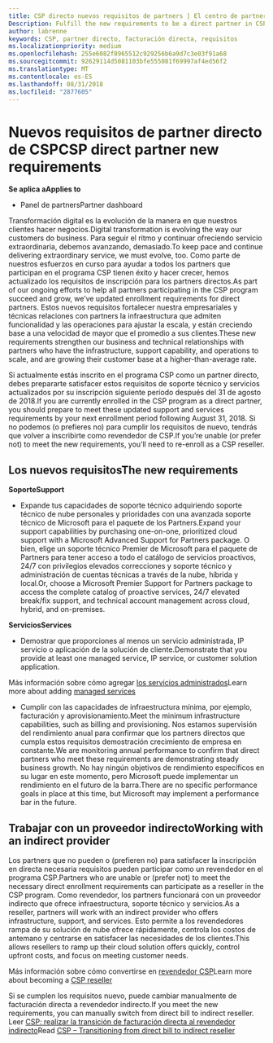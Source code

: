 ```yaml
---
title: CSP directo nuevos requisitos de partners | El centro de partners
Description: Fulfill the new requirements to be a direct partner in CSP
author: labrenne
keywords: CSP, partner directo, facturación directa, requisitos
ms.localizationpriority: medium
ms.openlocfilehash: 255e6082f8965512c929256b6a9d7c3e03f91a68
ms.sourcegitcommit: 92629114d5081103bfe555081f69997af4ed56f2
ms.translationtype: MT
ms.contentlocale: es-ES
ms.lasthandoff: 08/31/2018
ms.locfileid: "2877605"
---
```

# <a name="csp-direct-partner-new-requirements"></a><span data-ttu-id="43c2d-103">Nuevos requisitos de partner directo de CSP</span><span class="sxs-lookup"><span data-stu-id="43c2d-103">CSP direct partner new requirements</span></span>

**<span data-ttu-id="43c2d-104">Se aplica a</span><span class="sxs-lookup"><span data-stu-id="43c2d-104">Applies to</span></span>**

- <span data-ttu-id="43c2d-105">Panel de partners</span><span class="sxs-lookup"><span data-stu-id="43c2d-105">Partner dashboard</span></span>

<span data-ttu-id="43c2d-106">Transformación digital es la evolución de la manera en que nuestros clientes hacer negocios.</span><span class="sxs-lookup"><span data-stu-id="43c2d-106">Digital transformation is evolving the way our customers do business.</span></span> <span data-ttu-id="43c2d-107">Para seguir el ritmo y continuar ofreciendo servicio extraordinaria, debemos avanzando, demasiado.</span><span class="sxs-lookup"><span data-stu-id="43c2d-107">To keep pace and continue delivering extraordinary service, we must evolve, too.</span></span> <span data-ttu-id="43c2d-108">Como parte de nuestros esfuerzos en curso para ayudar a todos los partners que participan en el programa CSP tienen éxito y hacer crecer, hemos actualizado los requisitos de inscripción para los partners directos.</span><span class="sxs-lookup"><span data-stu-id="43c2d-108">As part of our ongoing efforts to help all partners participating in the CSP program succeed and grow, we’ve updated enrollment requirements for direct partners.</span></span> <span data-ttu-id="43c2d-109">Estos nuevos requisitos fortalecer nuestra empresariales y técnicas relaciones con partners la infraestructura que admiten funcionalidad y las operaciones para ajustar la escala, y están creciendo base a una velocidad de mayor que el promedio a sus clientes.</span><span class="sxs-lookup"><span data-stu-id="43c2d-109">These new requirements strengthen our business and technical relationships with partners who have the infrastructure, support capability, and operations to scale, and are growing their customer base at a higher-than-average rate.</span></span>

<span data-ttu-id="43c2d-110">Si actualmente estás inscrito en el programa CSP como un partner directo, debes prepararte satisfacer estos requisitos de soporte técnico y servicios actualizados por su inscripción siguiente período después del 31 de agosto de 2018.</span><span class="sxs-lookup"><span data-stu-id="43c2d-110">If you are currently enrolled in the CSP program as a direct partner, you should prepare to meet these updated support and services requirements by your next enrollment period following August 31, 2018.</span></span> <span data-ttu-id="43c2d-111">Si no podemos (o prefieres no) para cumplir los requisitos de nuevo, tendrás que volver a inscribirte como revendedor de CSP.</span><span class="sxs-lookup"><span data-stu-id="43c2d-111">If you’re unable (or prefer not) to meet the new requirements, you’ll need to re-enroll as a CSP reseller.</span></span>

## <a name="the-new-requirements"></a><span data-ttu-id="43c2d-112">Los nuevos requisitos</span><span class="sxs-lookup"><span data-stu-id="43c2d-112">The new requirements</span></span>

**<span data-ttu-id="43c2d-113">Soporte</span><span class="sxs-lookup"><span data-stu-id="43c2d-113">Support</span></span>**

- <span data-ttu-id="43c2d-114">Expande tus capacidades de soporte técnico adquiriendo soporte técnico de nube personales y prioridades con una avanzada soporte técnico de Microsoft para el paquete de los Partners.</span><span class="sxs-lookup"><span data-stu-id="43c2d-114">Expand your support capabilities by purchasing one-on-one, prioritized cloud support with a Microsoft Advanced Support for Partners package.</span></span> <span data-ttu-id="43c2d-115">O bien, elige un soporte técnico Premier de Microsoft para el paquete de Partners para tener acceso a todo el catálogo de servicios proactivos, 24/7 con privilegios elevados correcciones y soporte técnico y administración de cuentas técnicas a través de la nube, híbrida y local.</span><span class="sxs-lookup"><span data-stu-id="43c2d-115">Or, choose a Microsoft Premier Support for Partners package to access the complete catalog of proactive services, 24/7 elevated break/fix support, and technical account management across cloud, hybrid, and on-premises.</span></span> 

**<span data-ttu-id="43c2d-116">Servicios</span><span class="sxs-lookup"><span data-stu-id="43c2d-116">Services</span></span>**

- <span data-ttu-id="43c2d-117">Demostrar que proporciones al menos un servicio administrada, IP servicio o aplicación de la solución de cliente.</span><span class="sxs-lookup"><span data-stu-id="43c2d-117">Demonstrate that you provide at least one managed service, IP service, or customer solution application.</span></span> 

<span data-ttu-id="43c2d-118">Más información sobre cómo agregar [los servicios administrados](https://partner.microsoft.com/business-opportunities/managed-services-provider)</span><span class="sxs-lookup"><span data-stu-id="43c2d-118">Learn more about adding [managed services](https://partner.microsoft.com/business-opportunities/managed-services-provider)</span></span> 

- <span data-ttu-id="43c2d-119">Cumplir con las capacidades de infraestructura mínima, por ejemplo, facturación y aprovisionamiento.</span><span class="sxs-lookup"><span data-stu-id="43c2d-119">Meet the minimum infrastructure capabilities, such as billing and provisioning.</span></span>
<span data-ttu-id="43c2d-120">Nos estamos supervisión del rendimiento anual para confirmar que los partners directos que cumpla estos requisitos demostración crecimiento de empresa en constante.</span><span class="sxs-lookup"><span data-stu-id="43c2d-120">We are monitoring annual performance to confirm that direct partners who meet these requirements are demonstrating steady business growth.</span></span> <span data-ttu-id="43c2d-121">No hay ningún objetivos de rendimiento específicos en su lugar en este momento, pero Microsoft puede implementar un rendimiento en el futuro de la barra.</span><span class="sxs-lookup"><span data-stu-id="43c2d-121">There are no specific performance goals in place at this time, but Microsoft may implement a performance bar in the future.</span></span> 

## <a name="working-with-an-indirect-provider"></a><span data-ttu-id="43c2d-122">Trabajar con un proveedor indirecto</span><span class="sxs-lookup"><span data-stu-id="43c2d-122">Working with an indirect provider</span></span>

<span data-ttu-id="43c2d-123">Los partners que no pueden o (prefieren no) para satisfacer la inscripción en directa necesaria requisitos pueden participar como un revendedor en el programa CSP.</span><span class="sxs-lookup"><span data-stu-id="43c2d-123">Partners who are unable or (prefer not) to meet the necessary direct enrollment requirements can participate as a reseller in the CSP program.</span></span> <span data-ttu-id="43c2d-124">Como revendedor, los partners funcionará con un proveedor indirecto que ofrece infraestructura, soporte técnico y servicios.</span><span class="sxs-lookup"><span data-stu-id="43c2d-124">As a reseller, partners will work with an indirect provider who offers infrastructure, support, and services.</span></span> <span data-ttu-id="43c2d-125">Esto permite a los revendedores rampa de su solución de nube ofrece rápidamente, controla los costos de antemano y centrarse en satisfacer las necesidades de los clientes.</span><span class="sxs-lookup"><span data-stu-id="43c2d-125">This allows resellers to ramp up their cloud solution offers quickly, control upfront costs, and focus on meeting customer needs.</span></span>  

<span data-ttu-id="43c2d-126">Más información sobre cómo convertirse en [revendedor CSP](https://partner.microsoft.com/cloud-solution-provider)</span><span class="sxs-lookup"><span data-stu-id="43c2d-126">Learn more about becoming a [CSP reseller](https://partner.microsoft.com/cloud-solution-provider)</span></span>

<span data-ttu-id="43c2d-127">Si se cumplen los requisitos nuevo, puede cambiar manualmente de facturación directa a revendedor indirecto.</span><span class="sxs-lookup"><span data-stu-id="43c2d-127">If you meet the new requirements, you can manually switch from direct bill to indirect reseller.</span></span> <span data-ttu-id="43c2d-128">Leer [CSP: realizar la transición de facturación directa al revendedor indirecto](https://support.microsoft.com/help/4457311/csp-transition-direct-to-indirect-reseller )</span><span class="sxs-lookup"><span data-stu-id="43c2d-128">Read [CSP – Transitioning from direct bill to indirect reseller](https://support.microsoft.com/help/4457311/csp-transition-direct-to-indirect-reseller )</span></span>

